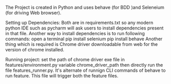 The Project is created in Python and uses behave (for BDD )and Seleneium (for driving Web browser).

Setting up Dependencies:
Both are in requirements.txt so any modern python IDE such as pycharm will ask users to install dependencies present in that file.
Another way to install dependencies is to run following commands:
open a terminal
pip install selenium
pip install behave
Another thing which is required is Chrome driver downloadable from web for the version of chrome installed.

Running project:
set the path of chrome driver exe file in features/environment.py variable chrome_driver_path
then directly run the file features_runner.py. It's alternate of runnign CLI commands of behave to run feature. This file will trigger both the feature files.
